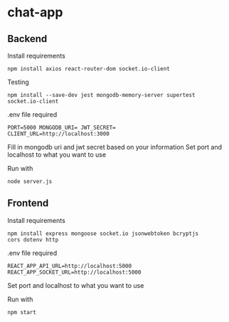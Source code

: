 # chat-app

## Backend

Install requirements 

<code>npm install axios react-router-dom socket.io-client</code>

Testing

<code>npm install --save-dev jest mongodb-memory-server supertest socket.io-client</code>

.env file required

<code>PORT=5000
MONGODB_URI=
JWT_SECRET=
CLIENT_URL=http://localhost:3000</code>

Fill in mongodb uri and jwt secret based on your information
Set port and localhost to what you want to use 

Run with

<code>node server.js</code>

## Frontend

Install requirements 

<code>npm install express mongoose socket.io jsonwebtoken bcryptjs cors dotenv http</code>

.env file required

<code>REACT_APP_API_URL=http://localhost:5000
REACT_APP_SOCKET_URL=http://localhost:5000</code>

Set port and localhost to what you want to use 

Run with

<code>npm start</code>
